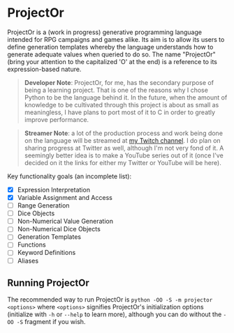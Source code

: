 # ProjectOr

ProjectOr is a (work in progress) generative programming language intended for
RPG campaigns and games alike. Its aim is to allow its users to define
generation templates whereby the language understands how to generate adequate
values when queried to do so. The name "ProjectOr" (bring your attention to the
capitalized 'O' at the end) is a reference to its expression-based nature.

> **Developer Note**: ProjectOr, for me, has the secondary purpose of being a
learning project. That is one of the reasons why I chose Python to be the
language behind it. In the future, when the amount of knowledge to be
cultivated through this project is about as small as meaningless, I have plans
to port most of it to C in order to greatly improve performance.

> **Streamer Note**: a lot of the production process and work being done on the
language will be streamed at [my Twitch
channel](https://twitch.tv/veritasvolatus). I do plan on sharing progress at
Twitter as well, although I'm not very fond of it. A seemingly better idea is
to make a YouTube series out of it (once I've decided on it the links for
either my Twitter or YouTube will be here).

Key functionality goals (an incomplete list):
- [x] Expression Interpretation
- [x] Variable Assignment and Access
- [ ] Range Generation
- [ ] Dice Objects
- [ ] Non-Numerical Value Generation
- [ ] Non-Numerical Dice Objects
- [ ] Generation Templates
- [ ] Functions
- [ ] Keyword Definitions
- [ ] Aliases

## Running ProjectOr

The recommended way to run ProjectOr is `python -OO -S -m projector <options>`
where `<options>` signifies ProjectOr's initialization options (initialize with
`-h` or `--help` to learn more), although you can do without the `-OO -S`
fragment if you wish.
